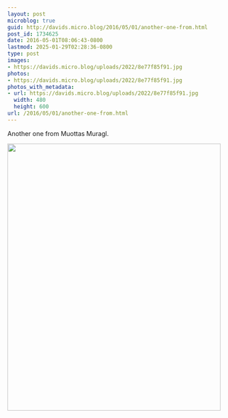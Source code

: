 ```yaml
---
layout: post
microblog: true
guid: http://davids.micro.blog/2016/05/01/another-one-from.html
post_id: 1734625
date: 2016-05-01T08:06:43-0800
lastmod: 2025-01-29T02:28:36-0800
type: post
images:
- https://davids.micro.blog/uploads/2022/8e77f85f91.jpg
photos:
- https://davids.micro.blog/uploads/2022/8e77f85f91.jpg
photos_with_metadata:
- url: https://davids.micro.blog/uploads/2022/8e77f85f91.jpg
  width: 480
  height: 600
url: /2016/05/01/another-one-from.html
---
```

Another one from Muottas Muragl.

<img src="/uploads/2022/8e77f85f91.jpg" width="480" height="600" alt="">
